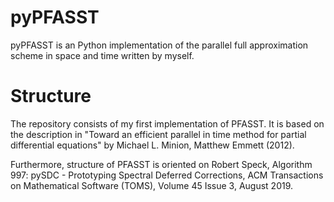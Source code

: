 # pyPFASST
pyPFASST is an Python implementation of the parallel full approximation scheme in space and time written by myself.

# Structure
The repository consists of my first implementation of PFASST. It is based on the description in
    "Toward an efficient parallel in time method for partial differential equations" by Michael L. Minion, Matthew Emmett (2012).
    
Furthermore, structure of PFASST is oriented on
    Robert Speck, Algorithm 997: pySDC - Prototyping Spectral Deferred Corrections, ACM Transactions on Mathematical Software (TOMS), 
    Volume 45 Issue 3, August 2019.




